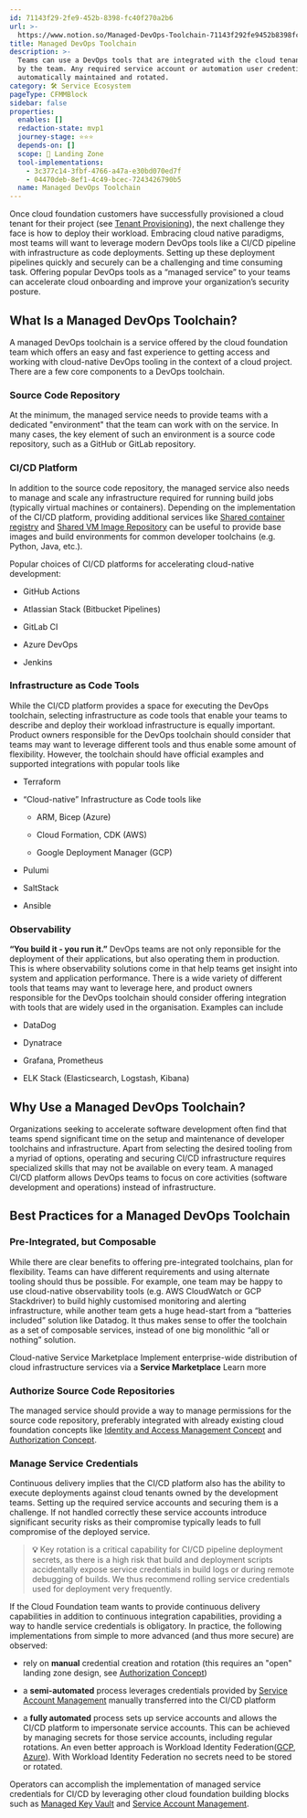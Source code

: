 ```yaml
---
id: 71143f29-2fe9-452b-8398-fc40f270a2b6
url: >-
  https://www.notion.so/Managed-DevOps-Toolchain-71143f292fe9452b8398fc40f270a2b6
title: Managed DevOps Toolchain
description: >-
  Teams can use a DevOps tools that are integrated with the cloud tenants used
  by the team. Any required service account or automation user credentials are
  automatically maintained and rotated.
category: 🛠 Service Ecosystem
pageType: CFMMBlock
sidebar: false
properties:
  enables: []
  redaction-state: mvp1
  journey-stage: ⭐️⭐️⭐️
  depends-on: []
  scope: 🛬 Landing Zone
  tool-implementations:
    - 3c377c14-3fbf-4766-a47a-e30bd070ed7f
    - 04470deb-8ef1-4c49-bcec-7243426790b5
  name: Managed DevOps Toolchain
---
```


Once cloud foundation customers have successfully provisioned a cloud tenant for their project (see [Tenant Provisioning](../tenant-management/tenant-provisioning.md)), the next challenge they face is how to deploy their workload. Embracing cloud native paradigms, most teams will want to leverage modern DevOps tools like a CI/CD pipeline with infrastructure as code deployments. Setting up these deployment pipelines quickly and securely can be a challenging and time consuming task. Offering popular DevOps tools as a “managed service” to your teams can accelerate cloud onboarding and improve your organization’s security posture. 

## What Is a Managed DevOps Toolchain?

A managed DevOps toolchain is a service offered by the cloud foundation team which offers an easy and fast experience to getting access and working with cloud-native DevOps tooling in the context of a cloud project. There are a few core components to a DevOps toolchain.

### Source Code Repository

At the minimum, the managed service needs to provide teams with a dedicated "environment" that the team can work with on the service. In many cases, the key element of such an environment is a source code repository, such as a GitHub or GitLab repository.

### CI/CD Platform

In addition to the source code repository, the managed service also needs to manage and scale any infrastructure required for running build jobs (typically virtual machines or containers). Depending on the implementation of the CI/CD platform, providing additional services like [Shared container registry](./shared-container-registry.md) and [Shared VM Image Repository](./shared-vm-image-repository.md) can be useful to provide base images and build environments for common developer toolchains (e.g. Python, Java, etc.).

Popular choices of CI/CD platforms for accelerating cloud-native development:

- GitHub Actions

- Atlassian Stack (Bitbucket Pipelines)

- GitLab CI

- Azure DevOps

- Jenkins

### Infrastructure as Code Tools

While the CI/CD platform provides a space for executing the DevOps toolchain, selecting infrastructure as code tools that enable your teams to describe and deploy their workload infrastructure is equally important. Product owners responsible for the DevOps toolchain should consider that teams may want to leverage different tools and thus enable some amount of flexibility. However, the toolchain should have official examples and supported integrations with popular tools like

- Terraform

- “Cloud-native” Infrastructure as Code tools like 

    - ARM, Bicep (Azure)

    - Cloud Formation, CDK (AWS)

    - Google Deployment Manager (GCP)

- Pulumi

- SaltStack

- Ansible

### Observability

**“You build it - you run it.”** DevOps teams are not only reponsible for the deployment of their applications, but also operating them in production. This is where observability solutions come in that help teams get insight into system and application performance. There is a wide variety of different tools that teams may want to leverage here, and product owners responsible for the DevOps toolchain should consider offering integration with tools that are widely used in the organisation. Examples can include

- DataDog

- Dynatrace

- Grafana, Prometheus

- ELK Stack (Elasticsearch, Logstash, Kibana)

## Why Use a Managed DevOps Toolchain?

Organizations seeking to accelerate software development often find that teams spend significant time on the setup and maintenance of developer toolchains and infrastructure. Apart from selecting the desired tooling from a myriad of options, operating and securing CI/CD infrastructure requires specialized skills that may not be available on every team. A managed CI/CD platform allows DevOps teams to focus on core activities (software development and operations) instead of infrastructure.

## Best Practices for a Managed DevOps Toolchain

### Pre-Integrated, but Composable

While there are clear benefits to offering pre-integrated toolchains, plan for flexibility. Teams can have different requirements and using alternate tooling should thus be possible. For example, one team may be happy to use cloud-native observability tools (e.g. AWS CloudWatch or GCP Stackdriver) to build highly customised monitoring and alerting infrastructure, while another team gets a huge head-start from a “batteries included” solution like Datadog. It thus makes sense to offer the toolchain as a set of composable services, instead of one big monolithic “all or nothing” solution.

<!--notion-markdown-cms:raw-->
<CallToAction>
  <CtaHeader>Cloud-native Service Marketplace</CtaHeader>
  <CtaText>Implement enterprise-wide distribution of cloud infrastructure services via a <b>Service Marketplace</b></CtaText>
  <CtaButton class="btn-primary" url="https://www.meshcloud.io/2020/10/15/cloud-infrastructure-services-enterprise-wide-distribution-via-a-marketplace/">Learn more</CtaButton>
</CallToAction>

### Authorize Source Code Repositories

The managed service should provide a way to manage permissions for the source code repository, preferably integrated with already existing cloud foundation concepts like [Identity and Access Management Concept](../iam/identity-and-access-management-concept.md) and  [Authorization Concept](../iam/authorization-concept.md).

### Manage Service Credentials

Continuous delivery implies that the CI/CD platform also has the ability to execute deployments against cloud tenants owned by the development teams. Setting up the required service accounts and securing them is a challenge. If not handled correctly these service accounts introduce significant security risks as their compromise typically leads to full compromise of the deployed service. 

> **💡** Key rotation is a critical capability for CI/CD pipeline deployment secrets, as there is a high risk that build and deployment scripts accidentally expose service credentials in build logs or during remote debugging of builds. We thus recommend rolling service credentials used for deployment very frequently. 

If the Cloud Foundation team wants to provide continuous delivery capabilities in addition to continuous integration capabilities, providing a way to handle service credentials is obligatory. In practice, the following implementations from simple to more advanced (and thus more secure) are observed:

- rely on **manual** credential creation and rotation (this requires an "open" landing zone design, see [Authorization Concept](../iam/authorization-concept.md))

- a **semi-automated** process leverages credentials provided by [Service Account Management](../iam/service-account-management.md) manually transferred into the CI/CD platform

- a **fully automated** process sets up service accounts and allows the CI/CD platform to impersonate service accounts. This can be achieved by managing secrets for those service accounts, including regular rotations. An even better approach is Workload Identity Federation([GCP](https://cloud.google.com/iam/docs/workload-identity-federation), [Azure](https://docs.microsoft.com/en-us/azure/active-directory/develop/workload-identity-federation)). With Workload Identity Federation no secrets need to be stored or rotated.

Operators can accomplish the implementation of managed service credentials for CI/CD by leveraging other cloud foundation building blocks such as [Managed Key Vault](./managed-key-vault.md) and [Service Account Management](../iam/service-account-management.md).

